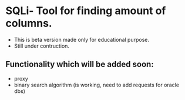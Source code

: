 # SQLi- Tool for finding amount of columns.
- This is beta version made only for educational purpose.
- Still under contruction.

## Functionality which will be added soon:
- proxy
- binary search algorithm (is working, need to add requests for oracle dbs)
